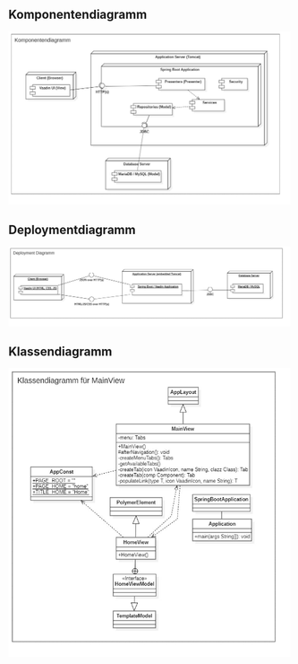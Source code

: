 ## Komponentendiagramm

![Komponentendiagramm](01_componentDiagram/componentDiagram.jpg "Komponentendiagramm")

## Deploymentdiagramm

![Deploymentdiagramm](02_deploymentDiagram/deploymentDiagram.jpg "Deploymentdiagramm")

## Klassendiagramm

![Klassendiagramm](03_classDiagram/classDiagram.jpg "Klassendiagramm")